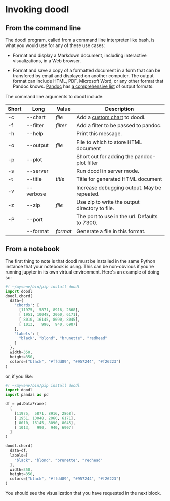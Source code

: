 # Invoking doodl

## From the command line

The doodl program, called from a command line interpreter like bash,
is what you would use for any of these use cases:

- Format and display a Markdown document, including interactive
  visualizations, in a Web browser.
  
- Format and save a copy of a formatted document in a form that can be
  transfered by email and displayed on another computer. The output
  format can include HTML, PDF, Microsoft Word, or any other format
  that Pandoc knows. [Pandoc](https://pandoc.org/) has
  [a comprehensive list](https://pandoc.org/MANUAL.html#options)
  of output formats.

The command line arguments to doodl include:

| Short | Long | Value | Description |
| - | - | - | - |
| -c|--chart| *file* | Add a [custom chart](/custom/) to doodl. |
| -f|--filter | *filter* | Add a filter to be passed to pandoc. |
| -h|--help | | Print this message. |
| -o|--output | *file* | File to which to store HTML document |
| -p|--plot | | Short cut for adding the pandoc-plot filter |
| -s|--server | | Run doodl in server mode. |
| -t|--title | *title* | Title for generated HTML document |
| -v|--verbose | | Increase debugging output. May be repeated. |
| -z|--zip | *file* | Use zip to write the output directory to file. |
| -P| --port | | The port to use in the url. Defaults to 7300. |
|   | --format | *format* | Generate a file in this format. |

## From a notebook

The first thing to note is that doodl must be installed in the same
Python instance that your notebook is using. This can be non-obvious
if you're running jupyter in its own virtual environment. Here's an
example of doing so:

~~~python
#! ~/myvenv/bin/pip install doodl
import doodl
doodl.chord(
  data={
    'chords': [
      [11975,  5871, 8916, 2868],
      [ 1951, 10048, 2060, 6171],
      [ 8010, 16145, 8090, 8045],
      [ 1013,   990,  940, 6907]
    ],
    'labels': [
      "black", "blond", "brunette", "redhead"
    ]
  },
  width=350,
  height=350,
  colors=["black", "#ffdd89", "#957244", "#f26223"]
)
~~~

or, if you like:

~~~python
#! ~/myvenv/bin/pip install doodl
import doodl
import pandas as pd

df = pd.DataFrame(
  [
    [11975,  5871, 8916, 2868],
    [ 1951, 10048, 2060, 6171],
    [ 8010, 16145, 8090, 8045],
    [ 1013,   990,  940, 6907]
  ]
)

doodl.chord(
  data=df,
  labels=[
    "black", "blond", "brunette", "redhead"
  ],
  width=350,
  height=350,
  colors=["black", "#ffdd89", "#957244", "#f26223"]
)
~~~


You should see the visualization that you have requested in the next
block.
